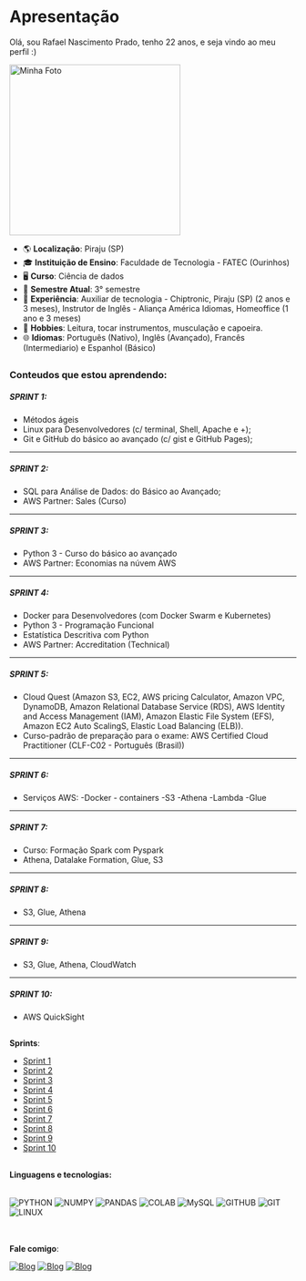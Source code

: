 # Apresentação

Olá, sou Rafael Nascimento Prado, tenho 22 anos, e seja vindo ao meu perfil :)

<img src="https://github.com/user-attachments/assets/200155ef-1ef7-4898-bdb1-32186acd9607" alt="Minha Foto" width="300"/>






- 🌎 **Localização**: Piraju (SP)
- 🎓 **Instituição de Ensino**: Faculdade de Tecnologia - FATEC (Ourinhos)
- 🖥️ **Curso**: Ciência de dados
- 📆 **Semestre Atual**: 3° semestre
- 💼 **Experiência**: Auxiliar de tecnologia - Chiptronic, Piraju (SP) (2 anos e 3 meses), Instrutor de Inglês - Aliança América Idiomas, Homeoffice (1 ano e 3 meses)
- 🎲 **Hobbies**: Leitura, tocar instrumentos, musculação e capoeira.
- 🌐 **Idiomas**: Português (Nativo), Inglês (Avançado), Francês (Intermediario) e Espanhol (Básico)

##
  
### **Conteudos que estou aprendendo:**

##### SPRINT 1:
- Métodos ágeis
- Linux para Desenvolvedores (c/ terminal, Shell, Apache e +);
- Git e GitHub do básico ao avançado (c/ gist e GitHub Pages);
---
##### SPRINT 2:
- SQL para Análise de Dados: do Básico ao Avançado;
- AWS Partner: Sales (Curso)
---
##### SPRINT 3:
- Python 3 - Curso do básico ao avançado
- AWS Partner: Economias na núvem AWS
---
##### SPRINT 4:
- Docker para Desenvolvedores (com Docker Swarm e Kubernetes)
- Python 3 - Programação Funcional
- Estatística Descritiva com Python
- AWS Partner: Accreditation (Technical)
--- 
##### SPRINT 5:
- Cloud Quest (Amazon S3, EC2, AWS pricing Calculator, Amazon VPC, DynamoDB, Amazon Relational Database Service (RDS), AWS Identity and Access Management (IAM),  Amazon Elastic File System (EFS), Amazon EC2 Auto ScalingS, Elastic Load Balancing (ELB)).
- Curso-padrão de preparação para o exame: AWS Certified Cloud Practitioner (CLF-C02 - Português (Brasil)) 
--- 
##### SPRINT 6:
- Serviços AWS:
  -Docker - containers
  -S3
  -Athena
  -Lambda
  -Glue
--- 
##### SPRINT 7:
 - Curso: Formação Spark com Pyspark
 - Athena, Datalake Formation, Glue, S3
--- 
##### SPRINT 8:
- S3, Glue, Athena
--- 
##### SPRINT 9:
- S3, Glue, Athena, CloudWatch
---
##### SPRINT 10:
- AWS QuickSight

##
**Sprints**:
- [Sprint 1](https://github.com/rafaprado013/Programa_de_Bolsas_Compass_Rafael_Prado/tree/main/Sprint%201)
- [Sprint 2](https://github.com/rafaprado013/Programa_de_Bolsas_Compass_Rafael_Prado/tree/main/Sprint%202)
- [Sprint 3](https://github.com/rafaprado013/Programa_de_Bolsas_Compass_Rafael_Prado/tree/main/Sprint%203)
- [Sprint 4](https://github.com/rafaprado013/Programa_de_Bolsas_Compass_Rafael_Prado/tree/main/Sprint%204)
- [Sprint 5](https://github.com/rafaprado013/Programa_de_Bolsas_Compass_Rafael_Prado/tree/main/Sprint%205)
- [Sprint 6](https://github.com/rafaprado013/Programa_de_Bolsas_Compass_Rafael_Prado/tree/main/Sprint%206)
- [Sprint 7](https://github.com/rafaprado013/Programa_de_Bolsas_Compass_Rafael_Prado/tree/main/Sprint%207)
- [Sprint 8](https://github.com/rafaprado013/Programa_de_Bolsas_Compass_Rafael_Prado/tree/main/Sprint%208)
- [Sprint 9](https://github.com/rafaprado013/Programa_de_Bolsas_Compass_Rafael_Prado/tree/main/Sprint%209)
- [Sprint 10](https://github.com/rafaprado013/Programa_de_Bolsas_Compass_Rafael_Prado/tree/main/Sprint%2010)

##

**Linguagens e tecnologias:**
<div style='display: inline_block'><br/>
  <img align='center' alt ='PYTHON' src='https://img.shields.io/badge/python-3670A0?style=for-the-badge&logo=python&logoColor=ffdd54' />
  <img align='center' alt ='NUMPY' src='https://img.shields.io/badge/numpy-%23013243.svg?style=for-the-badge&logo=numpy&logoColor=white' />
  <img align='center' alt ='PANDAS' src='https://img.shields.io/badge/pandas-%23150458.svg?style=for-the-badge&logo=pandas&logoColor=white' />
  <img align='center' alt ='COLAB' src='https://img.shields.io/badge/Colab-F9AB00?style=for-the-badge&logo=googlecolab&color=525252' />
  <img align='center' alt ='MySQL' src='https://img.shields.io/badge/MySQL-00000F?style=for-the-badge&logo=mysql&logoColor=white' />
  <img align='center' alt ='GITHUB' src='https://img.shields.io/badge/GitHub-100000?style=for-the-badge&logo=github&logoColor=white' />
  <img align='center' alt ='GIT' src='https://img.shields.io/badge/git-%23F05033.svg?style=for-the-badge&logo=git&logoColor=white' />
  <img align='center' alt ='LINUX' src='https://img.shields.io/badge/Linux-FCC624?style=for-the-badge&logo=linux&logoColor=black' />


</div><br/>

##

**Fale comigo**:
 
  [![Blog](https://img.shields.io/badge/Instagram-E4405F?style=for-the-badge&logo=instagram&logoColor=white)](https://www.instagram.com/chorituss/)
  [![Blog](https://img.shields.io/badge/LinkedIn-0077B5?style=for-the-badge&logo=linkedin&logoColor=white)](https://www.linkedin.com/in/rafael-prado-774b891a5/)
  [![Blog](https://img.shields.io/badge/Gmail-D14836?style=for-the-badge&logo=gmail&logoColor=white)](https://rafaelnascimentoprado@gmail.com)
</div><br/>

